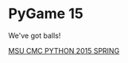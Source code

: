 # PyGame 15

We've got balls!


[MSU CMC PYTHON 2015 SPRING](http://uneex.ru/LecturesCMC/PythonDevelopment2015)
